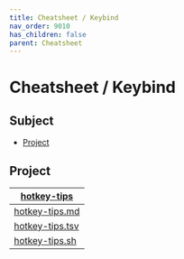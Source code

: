 ```yaml
---
title: Cheatsheet / Keybind
nav_order: 9010
has_children: false
parent: Cheatsheet
---
```



# Cheatsheet / Keybind




## Subject

* [Project](#project)




## Project

| [hotkey-tips](https://github.com/samwhelp/garuda-kde-plasma-adjustment/tree/main/project/gen/hotkey-tips) |
| ----------- |
| [hotkey-tips.md](https://github.com/samwhelp/garuda-kde-plasma-adjustment/blob/main/project/gen/hotkey-tips/dist/locale/en_US/hotkey-tips.md) |
| [hotkey-tips.tsv](https://github.com/samwhelp/garuda-kde-plasma-adjustment/blob/main/project/gen/hotkey-tips/dist/locale/en_US/hotkey-tips.tsv) |
| [hotkey-tips.sh](https://github.com/samwhelp/garuda-kde-plasma-adjustment/blob/main/project/gen/hotkey-tips/dist/locale/en_US/hotkey-tips.sh) |
